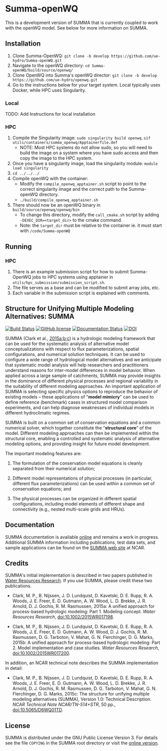 # Summa-openWQ

This is a development version of SUMMA that is currently coupled to work 
with the openWQ model. See below for more information on SUMMA.


## Installation

1. Clone Summa-OpenWQ: 
    `git clone -b develop https://github.com/ue-hydro/Summa-openWQ.git`
2. Navigate to the openWQ directory: `cd Summa-openWQ/build/source/openwq/`
2. Clone OpenWQ into Summa's openWQ director: 
    `git clone -b develop https://github.com/ue-hydro/openwq.git`
3. Go to the instructions below for your target system. Local typically uses Docker, while HPC uses Singularity.

### Local
TODO: Add Instructions for local installation

### HPC
1. Compile the Singularity image: `sudo singularity build openwq.sif utils/containers/summa_openwq/Apptainerfile.def`
   * NOTE: Most HPC systems do not allow sudo, so you will need to build the image on a system where you have sudo access and then copy the image to the HPC system.
2. Once you have a singularity image, load the singularity module: `module load singularity`
3. `cd ../../../`
4. Compile openWQ with the container: 
   * Modify the `compile_openwq_apptainer.sh` script to point to the correct singularity image
     and the correct path to the Summa-openWQ directory.
   * `./build/compile_openwq_apptainer.sh`
5. There should now be an openWQ binary in `build/source/openwq/openwq/bin`
   * To change this directory, modify the `call_cmake.sh` script by
     adding `-DEXEC_DIR=<target_dir>` to the cmake command.
   * Note: the `target_dir` must be relative to the container ie. it must start with `/code/Summa-openWQ`


## Running

### HPC
1. There is an example submission script for how to submit Summa-OpenWQ jobs to HPC systems using apptainer in `utils/hpc_submission/submission_script.sh`.
2. The file serves as a base and can be modified to submit array jobs, etc.
3. Each variable in the submission script is explained with comments.



## Structure for Unifying Multiple Modeling Alternatives: SUMMA

[![Build Status](https://travis-ci.org/NCAR/summa.svg?branch=develop)](https://travis-ci.org/NCAR/summa)
[![GitHub license](https://img.shields.io/badge/license-GPLv3-blue.svg)](https://raw.githubusercontent.com/NCAR/SUMMA/master/COPYING)
[![Documentation Status](https://readthedocs.org/projects/summa/badge/?version=latest)](http://summa.readthedocs.org/en/latest/)
[![DOI](https://zenodo.org/badge/DOI/10.5281/zenodo.800772.svg)](https://doi.org/10.5281/zenodo.800772)

SUMMA (Clark et al., [2015a](#clark_2015a);[b](#clark_2015b);[c](#clark_2015c)) is a hydrologic modeling framework that can be used for the systematic analysis of alternative model conceptualizations with respect to flux parameterizations, spatial configurations, and numerical solution techniques. It can be used to configure a wide range of hydrological model alternatives and we anticipate that systematic model analysis will help researchers and practitioners understand reasons for inter-model differences in model behavior. When applied across a large sample of catchments, SUMMA may provide insights in the dominance of different physical processes and regional variability in the suitability of different modeling approaches. An important application of SUMMA is selecting specific physics options to reproduce the behavior of existing models – these applications of "**model mimicry**" can be used to define reference (benchmark) cases in structured model comparison experiments, and can help diagnose weaknesses of individual models in different hydroclimatic regimes.

SUMMA is built on a common set of conservation equations and a common numerical solver, which together constitute the  “**structural core**” of the model. Different modeling approaches can then be implemented within the structural core, enabling a controlled and systematic analysis of alternative modeling options, and providing insight for future model development.

The important modeling features are:

 1. The formulation of the conservation model equations is cleanly separated from their numerical solution;

 1. Different model representations of physical processes (in particular, different flux parameterizations) can be used within a common set of conservation equations; and

 1. The physical processes can be organized in different spatial configurations, including model elements of different shape and connectivity (e.g., nested multi-scale grids and HRUs).


## Documentation
SUMMA documentation is available [online](http://summa.readthedocs.io/) and remains a work in progress. Additional SUMMA information including publications, test data sets, and sample applications can be found on the [SUMMA web site](http://www.ral.ucar.edu/projects/summa) at NCAR.


## Credits
SUMMA's initial implementation is described in two papers published in [Water Resources Research](http://onlinelibrary.wiley.com/journal/10.1002/(ISSN)1944-7973). If you use SUMMA, please credit these two publications.

 * Clark, M. P., B. Nijssen, J. D. Lundquist, D. Kavetski, D. E. Rupp, R. A. Woods, J. E. Freer, E. D. Gutmann, A. W. Wood, L. D. Brekke, J. R. Arnold, D. J. Gochis, R. M. Rasmussen, 2015a: A unified approach for process-based hydrologic modeling: Part 1. Modeling concept. _Water Resources Research_, [doi:10.1002/2015WR017198](http://dx.doi.org/10.1002/2015WR017198).<a id="clark_2015a"></a>

 * Clark, M. P., B. Nijssen, J. D. Lundquist, D. Kavetski, D. E. Rupp, R. A. Woods, J. E. Freer, E. D. Gutmann, A. W. Wood, D. J. Gochis, R. M. Rasmussen, D. G. Tarboton, V. Mahat, G. N. Flerchinger, D. G. Marks, 2015b: A unified approach for process-based hydrologic modeling: Part 2. Model implementation and case studies. _Water Resources Research_, [doi:10.1002/2015WR017200](http://dx.doi.org/10.1002/2015WR017200).<a id="clark_2015b"></a>

In addition, an NCAR technical note describes the SUMMA implementation in detail:

 * Clark, M. P., B. Nijssen, J. D. Lundquist, D. Kavetski, D. E. Rupp, R. A. Woods, J. E. Freer, E. D. Gutmann, A. W. Wood, L. D. Brekke, J. R. Arnold, D. J. Gochis, R. M. Rasmussen, D. G. Tarboton, V. Mahat, G. N. Flerchinger, D. G. Marks, 2015c: The structure for unifying multiple modeling alternatives (SUMMA), Version 1.0: Technical Description. _NCAR Technical Note NCAR/TN-514+STR_, 50 pp., [doi:10.5065/D6WQ01TD](http://dx.doi.org/10.5065/D6WQ01TD).<a id="clark_2015c"></a>


## License
SUMMA is distributed under the GNU Public License Version 3. For details see the file `COPYING` in the SUMMA root directory or visit the [online version](http://www.gnu.org/licenses/gpl-3.0.html).
